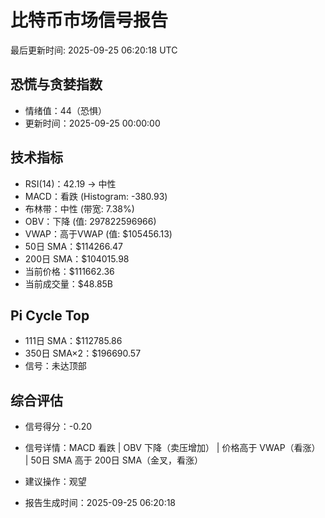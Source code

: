 # 比特币市场信号报告

最后更新时间: 2025-09-25 06:20:18 UTC

## 恐慌与贪婪指数
- 情绪值：44（恐惧）
- 更新时间：2025-09-25 00:00:00

## 技术指标
- RSI(14)：42.19 → 中性
- MACD：看跌 (Histogram: -380.93)
- 布林带：中性 (带宽: 7.38%)
- OBV：下降 (值: 297822596966)
- VWAP：高于VWAP (值: $105456.13)
- 50日 SMA：$114266.47
- 200日 SMA：$104015.98
- 当前价格：$111662.36
- 当前成交量：$48.85B

## Pi Cycle Top
- 111日 SMA：$112785.86
- 350日 SMA×2：$196690.57
- 信号：未达顶部

## 综合评估
- 信号得分：-0.20
- 信号详情：MACD 看跌 | OBV 下降（卖压增加） | 价格高于 VWAP（看涨） | 50日 SMA 高于 200日 SMA（金叉，看涨）
- 建议操作：观望

- 报告生成时间：2025-09-25 06:20:18